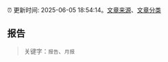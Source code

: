 :alarm_clock: 更新时间: 2025-06-05 18:54:14。[文章来源](/README.md)、[文章分类](/TAGS.md)

## 报告


> 关键字：`报告`、`月报`



